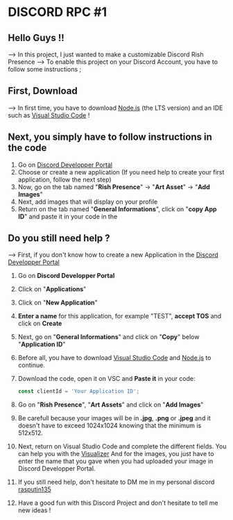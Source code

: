 # DISCORD RPC #1


## Hello Guys !!

--> In this project, I just wanted to make a customizable Discord Rish Presence
--> To enable this project on your Discord Account, you have to follow some instructions ;
        
## First, Download

--> In first time, you have to download [Node.js](https://nodejs.org/dist/v20.11.0/node-v20.11.0-x64.msi) (the LTS version) and an IDE such as [Visual Studio Code](https://code.visualstudio.com/download) ! 


## Next, you simply have to follow instructions in the code
  
  1. Go on [Discord Developper Portal](https://discord.com/developers/applications)
  2. Choose or create a new application (If you need help to create your first application, follow the next step)
  3. Now, go on the tab named "**Rish Presence**" -> "**Art Asset**" -> "**Add Images**"
  4. Next, add images that will display on your profile
  5. Return on the tab named "**General Informations**", click on "**copy App ID**" and paste it in your code in the 


## Do you still need help ?

--> First, if you don't know how to create a new Application in the [Discord Developper Portal](https://discord.com/developers/applications)

  1. Go on **Discord Developper Portal**
  2. Click on "**Applications**"
  3. Click on "**New Application**"
  4. **Enter a name** for this application, for example "TEST", **accept TOS** and click on **Create**
  5. Next, go on "**General Informations**" and click on "**Copy**" below "**Application ID**"
  6. Before all, you have to download [Visual Studio Code](https://code.visualstudio.com/download) and [Node.js](https://nodejs.org/dist/v20.11.0/node-v20.11.0-x64.msi) to continue.
  7. Download the code, open it on VSC and **Paste it** in your code:
        ```javascript
        const clientId = 'Your Application ID';
        ```
  8. Go on "**Rish Presence**", "**Art Assets**" and click on "**Add Images**"
  9. Be carefull because your images will be in **.jpg**, **.png** or **.jpeg** and it doesn't have to exceed 1024x1024      knowing that the minimum is 512x512.  
  10. Next, return on Visual Studio Code and complete the different fields. You can help you with the [Visualizer](https://discord.com/developers/applications/1195815445811450088/rich-presence/visualizer)
      And for the images, you just have to enter the name that you gave when you had uploaded your image in Discord 
      Developper Portal.
  11. If you still need help, don't hesitate to DM me in my personal discord [rasputin135](discord://-/users/490627367526465558)
      
  12. Have a good fun with this Discord Project and don't hesitate to tell me new ideas !
